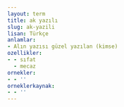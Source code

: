 ```yaml
---
layout: term
title: ak yazılı
slug: ak-yazili
lisan: Türkçe
anlamlar:
- Alın yazısı güzel yazılan (kimse)
ozellikler:
- - sıfat
  - mecaz
ornekler:
- - ''
orneklerkaynak:
- - ''
---
```

